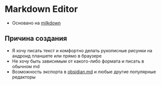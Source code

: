 # Markdown Editor

- Основано на [milkdown](https://github.com/Saul-Mirone/milkdown)

## Причина создания

- Я хочу писать текст и комфортно делать рукописные рисунки на андроид планшете или прямо в браузере
- Не хочу быть зависимым от какого-либо формата и писать в обычном md
- Возможность экспорта в [obsidian.md](https://obsidian.md/) и любые другие популярные редакторы
